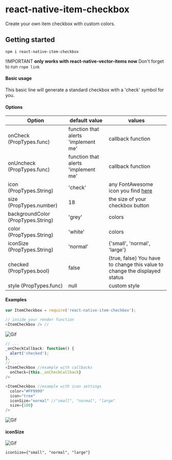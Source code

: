 # react-native-item-checkbox
Create your own item checkbox with custom colors.

## **Getting started**

```npm i react-native-item-checkbox```

!IMPORTANT **only works with react-native-vector-items now**
Don't forget to run ```rnpm link```


#### **Basic usage**

<ItemCheckbox onCheck={this._yourCallback} />
This basic line will generate a standard checkbox with a 'check' symbol for you.

#### **Options**
Option  | default value | values
------------- | ------------- | -------------
onCheck (PropTypes.func) | function that alerts 'implement me'  | callback function
onUncheck (PropTypes.func) | function that alerts 'implement me'  | callback function
icon (PropTypes.String) | 'check'  | any FontAwesome icon you find [here](https://fortawesome.github.io/Font-Awesome/icons/)  
size (PropTypes.number) | 18  | the size of your checkbox button
backgroundColor (PropTypes.String) | 'grey'  | colors
color (PropTypes.String) | 'white'  | colors
iconSize (PropTypes.String) | 'normal'  | {'small', 'normal', 'large'}
checked (PropTypes.bool) | false  | {true, false} You have to change this value to change the displayed status
style (PropTypes.func) | null  | custom style

#### **Examples**
```javascript
var ItemCheckbox = require('react-native-item-checkbox');

// inside your render function
<ItemCheckbox /> //
```
![Gif](http://i.imgur.com/34gKmoX.gif)

```javascript
// ...
_onCheckCallback: function() {
  alert('checked');
},
// ...
<ItemCheckbox //example with callbacks
  onCheck={this._onCheckCallback}
/>
```
```javascript
<ItemCheckbox //example with icon settings
  color="#FF9999"
  icon="tree"
  iconSize="normal" //"small", "normal", "large"
  size={100}
/>
```
![Gif](http://i.imgur.com/r1yVTtO.gif)



#### **iconSize**

![Gif](http://i.imgur.com/r9w1cmg.png)

```iconSize={"small", "normal", "large"}```
